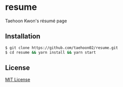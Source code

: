 # resume
Taehoon Kwon's résumé page

## Installation
```bash
$ git clone https://github.com/taehoon02/resume.git
$ cd resume && yarn install && yarn start
```

## License
[MIT License](LICENSE)
